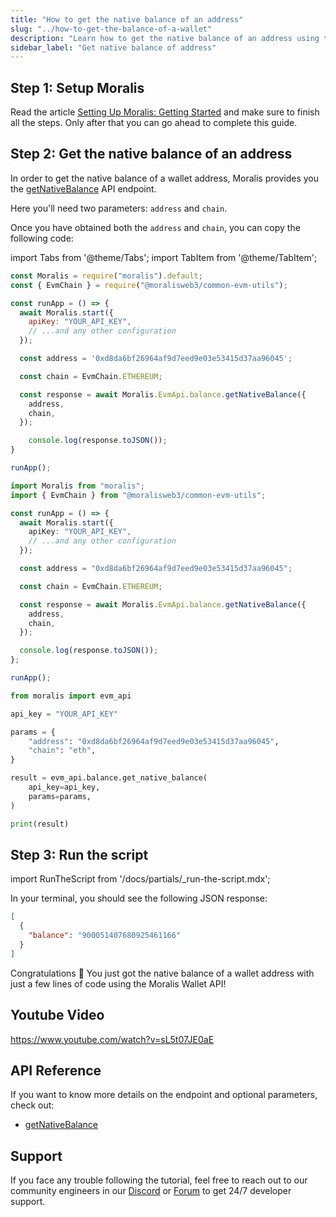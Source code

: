 ```yaml
---
title: "How to get the native balance of an address"
slug: "../how-to-get-the-balance-of-a-wallet"
description: "Learn how to get the native balance of an address using the Moralis Wallet API."
sidebar_label: "Get native balance of address"
---
```


## Step 1: Setup Moralis

Read the article [Setting Up Moralis: Getting Started](/web3-data-api/evm/get-your-api-key) and make sure to finish all the steps. Only after that you can go ahead to complete this guide.

## Step 2: Get the native balance of an address

In order to get the native balance of a wallet address, Moralis provides you the [getNativeBalance](/web3-data-api/evm/reference/get-native-balance) API endpoint.

Here you'll need two parameters: `address` and `chain`.

Once you have obtained both the `address` and `chain`, you can copy the following code:

import Tabs from '@theme/Tabs';
import TabItem from '@theme/TabItem';

<Tabs groupId="programming-language">
  <TabItem value="javascript" label="index.js (JavaScript)" default>

```javascript
const Moralis = require("moralis").default;
const { EvmChain } = require("@moralisweb3/common-evm-utils");

const runApp = () => {
  await Moralis.start({
    apiKey: "YOUR_API_KEY",
    // ...and any other configuration
  });

  const address = '0xd8da6bf26964af9d7eed9e03e53415d37aa96045';

  const chain = EvmChain.ETHEREUM;

  const response = await Moralis.EvmApi.balance.getNativeBalance({
    address,
    chain,
  });

	console.log(response.toJSON());
}

runApp();
```

</TabItem>
<TabItem value="typescript" label="index.ts (TypeScript)">

```typescript
import Moralis from "moralis";
import { EvmChain } from "@moralisweb3/common-evm-utils";

const runApp = () => {
  await Moralis.start({
    apiKey: "YOUR_API_KEY",
    // ...and any other configuration
  });

  const address = "0xd8da6bf26964af9d7eed9e03e53415d37aa96045";

  const chain = EvmChain.ETHEREUM;

  const response = await Moralis.EvmApi.balance.getNativeBalance({
    address,
    chain,
  });

  console.log(response.toJSON());
};

runApp();
```

</TabItem>
<TabItem value="python" label="index.py (Python)">

```python
from moralis import evm_api

api_key = "YOUR_API_KEY"

params = {
    "address": "0xd8da6bf26964af9d7eed9e03e53415d37aa96045",
    "chain": "eth",
}

result = evm_api.balance.get_native_balance(
    api_key=api_key,
    params=params,
)

print(result)
```

</TabItem>
</Tabs>

## Step 3: Run the script

import RunTheScript from '/docs/partials/\_run-the-script.mdx';

<RunTheScript />

In your terminal, you should see the following JSON response:

```json
[
  {
    "balance": "900051407680925461166"
  }
]
```

Congratulations 🥳 You just got the native balance of a wallet address with just a few lines of code using the Moralis Wallet API!

## Youtube Video

https://www.youtube.com/watch?v=sL5t07JE0aE

## API Reference

If you want to know more details on the endpoint and optional parameters, check out:

- [getNativeBalance](/web3-data-api/evm/reference/get-native-balance)

## Support

If you face any trouble following the tutorial, feel free to reach out to our community engineers in our [Discord](https://moralis.io/discord) or [Forum](https://forum.moralis.io) to get 24/7 developer support.
